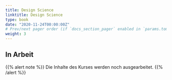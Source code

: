 ```yaml
---
title: Design Science
linktitle: Design Science
type: book
date: "2020-11-24T00:00:00Z"
# Prev/next pager order (if `docs_section_pager` enabled in `params.toml`)
weight: 3
---
```


## In Arbeit

{{% alert note %}}
Die Inhalte des Kurses werden noch ausgearbeitet.
{{% /alert %}}
